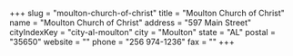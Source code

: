 +++
slug = "moulton-church-of-christ"
title = "Moulton Church of Christ"
name = "Moulton Church of Christ"
address = "597 Main Street"
cityIndexKey = "city-al-moulton"
city = "Moulton"
state = "AL"
postal = "35650"
website = ""
phone = "256 974-1236"
fax = ""
+++
